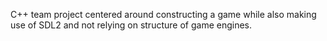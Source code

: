 C++ team project centered around constructing a game while also making use of SDL2 and not relying on structure of game engines. 
